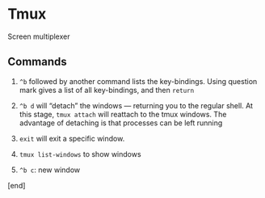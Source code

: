 # Tmux

Screen multiplexer

## Commands

1.  `^b` followed by another command lists the key-bindings. Using question mark gives a list of all key-bindings, and then `return`

2.  `^b d` will “detach” the windows — returning you to the regular shell. At this stage, `tmux attach` will reattach to the tmux windows. The advantage of detaching is that processes can be left running

3.  `exit` will exit a specific window.

4.  `tmux list-windows` to show windows

5.  `^b c`: new window

[end]
